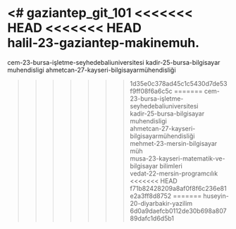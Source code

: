 <# gaziantep_git_101
<<<<<<< HEAD
<<<<<<< HEAD
<br>halil-23-gaziantep-makinemuh.<br>
=======
cem-23-bursa-işletme-seyhedebaliuniversitesi
kadir-25-bursa-bilgisayar muhendisligi
ahmetcan-27-kayseri-bilgisayarmühendisliği
>>>>>>> 1d35e0c378ad45c1c5430d7de53f9ff08f6a6c5c
=======
cem-23-bursa-işletme-seyhedebaliuniversitesi <br>
kadir-25-bursa-bilgisayar muhendisligi <br>
ahmetcan-27-kayseri-bilgisayarmühendisliği <br>
mehmet-23-mersin-bilgisayar müh <br>
musa-23-kayseri-matematik-ve-bilgisayar bilimleri <br>
vedat-22-mersin-programcılık <br>
<<<<<<< HEAD
>>>>>>> f71b82428209a8af0f8f6c236e81e2a3ff8d8752
=======
huseyin-20-diyarbakir-yazilim <br>
>>>>>>> 6d0a9daefcb0112de30b698a80789dafc1d6d5b1
